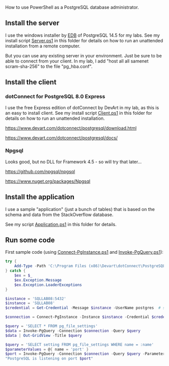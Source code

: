 How to use PowerShell as a PostgreSQL database administrator.

## Install the server

I use the windows installer by [EDB](https://www.enterprisedb.com/downloads/postgres-postgresql-downloads) of PostgreSQL 14.5 for my labs. See my install script [Server.ps1](Server.ps1) in this folder for details on how to run an unattended installation from a remote computer.

But you can use any existing server in your environment. Just be sure to be able to connect from your client. In my lab, I add "host all all samenet scram-sha-256" to the file "pg_hba.conf".


## Install the client

### dotConnect for PostgreSQL 8.0 Express

I use the free Express edition of dotConnect by DevArt in my lab, as this is an easy to install client. See my install script [Client.ps1](Client.ps1) in this folder for details on how to run an unattended installation.

https://www.devart.com/dotconnect/postgresql/download.html

https://www.devart.com/dotconnect/postgresql/docs/


### Npgsql

Looks good, but no DLL for Framework 4.5 - so will try that later...

https://github.com/npgsql/npgsql

https://www.nuget.org/packages/Npgsql


## Install the application

I use a sample "application" (just a bunch of tables) that is based on the schema and data from the StackOverflow database.

See my script [Application.ps1](Application.ps1) in this folder for details.


## Run some code

First sample code (using [Connect-PgInstance.ps1](Connect-PgInstance.ps1) and [Invoke-PgQuery.ps1](Invoke-PgQuery.ps1)):

```powershell
try {
    Add-Type -Path 'C:\Program Files (x86)\Devart\dotConnect\PostgreSQL\Devart.Data.PostgreSql.dll'
} catch {
    $ex = $_
    $ex.Exception.Message
    $ex.Exception.LoaderExceptions
}

$instance = 'SQLLAB08:5432'
$instance = 'SQLLAB08'
$credential = Get-Credential -Message $instance -UserName postgres  # start123

$connection = Connect-PgInstance -Instance $instance -Credential $credential

$query = 'SELECT * FROM pg_file_settings'
$data = Invoke-PgQuery -Connection $connection -Query $query
$data | Out-GridView -Title $query

$query = 'SELECT setting FROM pg_file_settings WHERE name = :name'
$parameterValues = @{ name = 'port' }
$port = Invoke-PgQuery -Connection $connection -Query $query -ParameterValues $parameterValues -As SingleValue
"PostgreSQL is listening on port $port"
```
